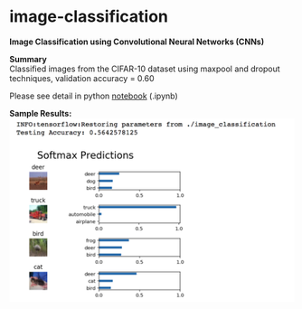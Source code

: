 # image-classification

**Image Classification using Convolutional Neural Networks (CNNs)**  

**Summary**  
Classified images from the CIFAR-10 dataset using maxpool and dropout techniques, validation accuracy = 0.60  
  
Please see detail in python [notebook](./dlnd_image_classification.ipynb) (.ipynb)  
  
**Sample Results:**  
![sample_plot_1](./assets/sample_plot_1.png)  
